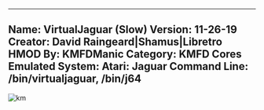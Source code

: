 -----------------------
Name: VirtualJaguar (Slow)
Version: 11-26-19
Creator: David Raingeard|Shamus|Libretro
HMOD By: KMFDManic
Category: KMFD Cores
Emulated System: Atari: Jaguar
Command Line: /bin/virtualjaguar, /bin/j64
-----------------------
![km](https://i.imgur.com/2mMufOP.png)
